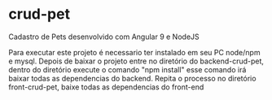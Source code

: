 # crud-pet
Cadastro de Pets desenvolvido com Angular 9 e NodeJS

Para executar este projeto é necessario ter instalado em seu PC node/npm e mysql.
Depois de baixar o projeto entre no diretório do backend-crud-pet, dentro do diretório execute o comando "npm install" esse comando
irá baixar todas as dependencias do backend.
Repita o processo no diretório front-crud-pet, baixe todas as dependencias do front-end

